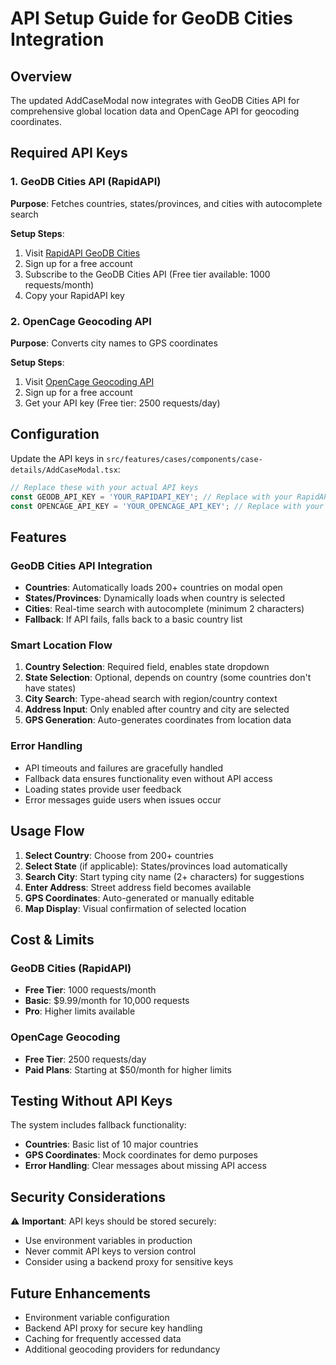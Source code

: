 # API Setup Guide for GeoDB Cities Integration

## Overview
The updated AddCaseModal now integrates with GeoDB Cities API for comprehensive global location data and OpenCage API for geocoding coordinates.

## Required API Keys

### 1. GeoDB Cities API (RapidAPI)
**Purpose**: Fetches countries, states/provinces, and cities with autocomplete search

**Setup Steps**:
1. Visit [RapidAPI GeoDB Cities](https://rapidapi.com/wirefreethought/api/geodb-cities)
2. Sign up for a free account
3. Subscribe to the GeoDB Cities API (Free tier available: 1000 requests/month)
4. Copy your RapidAPI key

### 2. OpenCage Geocoding API
**Purpose**: Converts city names to GPS coordinates

**Setup Steps**:
1. Visit [OpenCage Geocoding API](https://opencagedata.com/api)
2. Sign up for a free account
3. Get your API key (Free tier: 2500 requests/day)

## Configuration

Update the API keys in `src/features/cases/components/case-details/AddCaseModal.tsx`:

```typescript
// Replace these with your actual API keys
const GEODB_API_KEY = 'YOUR_RAPIDAPI_KEY'; // Replace with your RapidAPI key
const OPENCAGE_API_KEY = 'YOUR_OPENCAGE_API_KEY'; // Replace with your OpenCage key
```

## Features

### GeoDB Cities API Integration
- **Countries**: Automatically loads 200+ countries on modal open
- **States/Provinces**: Dynamically loads when country is selected
- **Cities**: Real-time search with autocomplete (minimum 2 characters)
- **Fallback**: If API fails, falls back to a basic country list

### Smart Location Flow
1. **Country Selection**: Required field, enables state dropdown
2. **State Selection**: Optional, depends on country (some countries don't have states)
3. **City Search**: Type-ahead search with region/country context
4. **Address Input**: Only enabled after country and city are selected
5. **GPS Generation**: Auto-generates coordinates from location data

### Error Handling
- API timeouts and failures are gracefully handled
- Fallback data ensures functionality even without API access
- Loading states provide user feedback
- Error messages guide users when issues occur

## Usage Flow

1. **Select Country**: Choose from 200+ countries
2. **Select State** (if applicable): States/provinces load automatically
3. **Search City**: Start typing city name (2+ characters) for suggestions
4. **Enter Address**: Street address field becomes available
5. **GPS Coordinates**: Auto-generated or manually editable
6. **Map Display**: Visual confirmation of selected location

## Cost & Limits

### GeoDB Cities (RapidAPI)
- **Free Tier**: 1000 requests/month
- **Basic**: $9.99/month for 10,000 requests
- **Pro**: Higher limits available

### OpenCage Geocoding
- **Free Tier**: 2500 requests/day
- **Paid Plans**: Starting at $50/month for higher limits

## Testing Without API Keys

The system includes fallback functionality:
- **Countries**: Basic list of 10 major countries
- **GPS Coordinates**: Mock coordinates for demo purposes
- **Error Handling**: Clear messages about missing API access

## Security Considerations

⚠️ **Important**: API keys should be stored securely:
- Use environment variables in production
- Never commit API keys to version control
- Consider using a backend proxy for sensitive keys

## Future Enhancements

- Environment variable configuration
- Backend API proxy for secure key handling
- Caching for frequently accessed data
- Additional geocoding providers for redundancy 